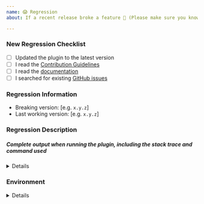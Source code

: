 ```yaml
---
name: 😱 Regression
about: If a recent release broke a feature 😬 (Please make sure you know the last known working release version)

---
```


<!-- Thanks for helping us! Before you submit your issue, please make sure to check the following boxes by putting an x in the [ ] (don't: [x ], [ x], do: [x]) -->

### New Regression Checklist

- [ ] Updated the plugin to the latest version 
- [ ] I read the [Contribution Guidelines](https://github.com/Backelite/sonar-swift/blob/master/CONTRIBUTING.md)
- [ ] I read the [documentation](https://github.com/Backelite/sonar-swift/wiki)
- [ ] I searched for existing [GitHub issues](https://github.com/Backelite/sonar-swift/issues)

### Regression Information
<!-- Knowing the breaking versions and last working versions helps us track down the regression easier -->
- Breaking version: [e.g. `x.y.z`]
- Last working version: [e.g. `x.y.z`]

### Regression Description
<!-- Please include what's happening, expected behavior, and any relevant code samples -->

##### Complete output when running the plugin, including the stack trace and command used

<!-- The output could contain sensitive data. Please make sure you double check the output and replace anything sensitive you don't wish to submit in the issue -->

<details>
  <pre>[INSERT OUTPUT HERE]</pre>
</details>

### Environment

<!-- Please provide as much information as possible to help us narrow the issue -->

<details>
  <pre>[INSERT OUTPUT HERE]</pre>
</details>

